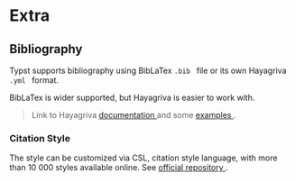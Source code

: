 #  Extra

##  Bibliography

Typst supports bibliography using BibLaTex ` .bib  ` file or its own Hayagriva
` .yml  ` format.

BibLaTex is wider supported, but Hayagriva is easier to work with.

> Link to Hayagriva [ documentation
> ](https://github.com/typst/hayagriva/blob/main/docs/file-format.md) and some
> [ examples
> ](https://github.com/typst/hayagriva/blob/main/tests/data/basic.yml) .

###  Citation Style

The style can be customized via CSL, citation style language, with more than
10 000 styles available online. See [ official repository
](https://github.com/citation-style-language/styles) .

